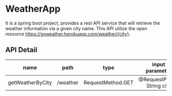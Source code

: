 # WeatherApp
It is a spring boot project, provides a rest API service that will retrieve the weather information via a given city name. This API utilize the open resource https://goweather.herokuapp.com/weather/{city}.

## API Detail
| name | path | type | input parameter | response 
| :----: | :----: | :----: | :----: | :----: |
| getWeatherByCity | /weather | RequestMethod.GET | @RequestParam String city | WeatherModel



